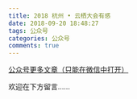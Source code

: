 ```yaml
---
title: 2018 杭州 • 云栖大会有感
date: 2018-09-20 18:48:27
tags: 公众号
categories: 公众号
comments: true
---
```


[公众号更多文章（只能在微信中打开）](https://mp.weixin.qq.com/mp/profile_ext?action=home&__biz=MzUyMTg5MjA5OA==&scene=123#wechat_redirect)

欢迎在下方留言…… 

<!---more--->